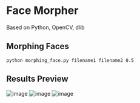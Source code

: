 # Face Morpher
Based on Python, OpenCV, dlib

## Morphing Faces

```
python morphing_face.py filename1 filename2 0.5
```

## Results Preview
![image](https://note.youdao.com/yws/api/personal/file/1FE2125BA57E4DE7BF8251B27CF0036C?method=download&shareKey=da794d817c3b3ce8e52abec1efb962d9) ![image](https://note.youdao.com/yws/api/personal/file/5B8508A4067F42CB87A7DE5DF8B700DA?method=download&shareKey=119dbe1c97ab221168abb0f586abafaf) ![image](https://note.youdao.com/yws/api/personal/file/CD59599910E3472586C6EB534E368AD1?method=download&shareKey=442f57ab9d51554a7313b740eba79819)
